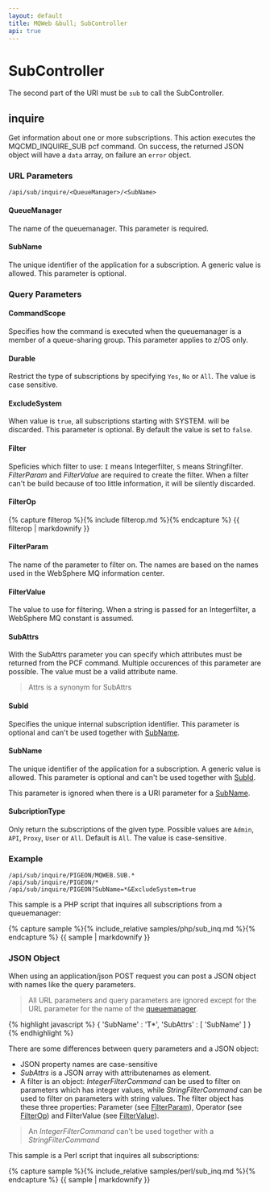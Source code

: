 ```yaml
---
layout: default
title: MQWeb &bull; SubController
api: true
---
```

SubController
=============

The second part of the URI must be `sub` to call the SubController.

## <a name="inquire"></a>inquire
Get information about one or more subscriptions. This action executes the
MQCMD_INQUIRE_SUB pcf command. On success, the returned JSON
object will have a `data` array, on failure an `error` object.

### <a name="inquireUrl"></a>URL Parameters
`/api/sub/inquire/<QueueManager>/<SubName>`

#### <a name="inquireUrlQueueManager"></a>QueueManager
The name of the queuemanager. This parameter is required.

#### <a name="inquireUrlSubName"></a>SubName
The unique identifier of the application for a subscription. A generic
value is allowed. This parameter is optional.

### <a name="inquireQuery"></a>Query Parameters

#### <a name="inquireQueryCommandScope"></a>CommandScope
Specifies how the command is executed when the queuemanager is a member of a
queue-sharing group. This parameter applies to z/OS only.

#### <a name="inquireQueryDurable"></a>Durable
Restrict the type of subscriptions by specifying `Yes`, `No` or `All`. The
value is case sensitive.

#### <a name="inquireQueryExcludeSystem"></a>ExcludeSystem
When value is `true`, all subscriptions starting with SYSTEM. will be discarded.
This parameter is optional. By default the value is set to `false`.

#### <a name="inquireQueryFilter"></a>Filter
Speficies which filter to use: `I` means Integerfilter, `S` means Stringfilter.
*FilterParam* and *FilterValue* are required to create the filter. When a
filter can't be build because of too little information, it will be silently
discarded.

#### <a name="inquireQueryFilterOp"></a>FilterOp
{% capture filterop %}{% include filterop.md %}{% endcapture %}
{{ filterop | markdownify }}

#### <a name="inquireQueryFilterParam"></a>FilterParam
The name of the parameter to filter on. The names are based on the names used
in the WebSphere MQ information center.

#### <a name="inquireQueryFilterValue"></a>FilterValue
The value to use for filtering. When a string is passed for an Integerfilter,
a WebSphere MQ constant is assumed.

#### <a name="inquireQuerySubAttrs"></a>SubAttrs
With the SubAttrs parameter you can specify which attributes must be
returned from the PCF command. Multiple occurences of this parameter
are possible. The value must be a valid attribute name.

> Attrs is a synonym for SubAttrs

#### <a name="inquireQuerySubId"></a>SubId
Specifies the unique internal subscription identifier. This parameter is
optional and can't be used together with [SubName](#inquireQuerySubName).

#### <a name="inquireQuerySubName"></a>SubName
The unique identifier of the application for a subscription. A generic
value is allowed. This parameter is optional and can't be used together with
[SubId](#inquireQuerySubId).

This parameter is ignored when there is a URI parameter for a
[SubName](#inquireUrlSubName).

#### <a name="inquireQuerySubcriptionType"></a>SubcriptionType
Only return the subscriptions of the given type. Possible values are `Admin`,
`API`, `Proxy`, `User` or `All`. Default is `All`. The value is case-sensitive.

### <a name="inquireExample"></a>Example

`/api/sub/inquire/PIGEON/MQWEB.SUB.*`  
`/api/sub/inquire/PIGEON/*`  
`/api/sub/inquire/PIGEON?SubName=*&ExcludeSystem=true`  

This sample is a PHP script that inquires all subscriptions from a queuemanager:

{% capture sample %}{% include_relative samples/php/sub_inq.md %}{% endcapture %}
{{ sample | markdownify }}

### <a name="inquireJSON"></a>JSON Object
When using an application/json POST request you can post a JSON object with
names like the query parameters.

> All URL parameters and query parameters are ignored except for the URL parameter for
> the name of the [queuemanager](#inquireUrlQueueManager).

{% highlight javascript %}
    {
      'SubName' : 'T*',
      'SubAttrs' : [
        'SubName'
      ]
    }
{% endhighlight %}

There are some differences between query parameters and a JSON object:

+ JSON property names are case-sensitive
+ *SubAttrs* is a JSON array with attributenames as element.
+ A filter is an object: *IntegerFilterCommand* can be used to filter on parameters which has
  integer values, while *StringFilterCommand* can be used to filter on parameters with string values.
  The filter object has these three properties: Parameter (see [FilterParam](#inquireQueryFilterParam)),
  Operator (see [FilterOp](#inquireQueryFilterOp)) and FilterValue (see [FilterValue](#inquireQueryFilterValue)).

> An *IntegerFilterCommand* can't be used together with a *StringFilterCommand*

This sample is a Perl script that inquires all subscriptions:

{% capture sample %}{% include_relative samples/perl/sub_inq.md %}{% endcapture %}
{{ sample | markdownify }}
